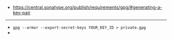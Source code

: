 - https://central.sonatype.org/publish/requirements/gpg/#generating-a-key-pair



---

- `gpg --armor --export-secret-keys YOUR_KEY_ID > private.gpg`
- 